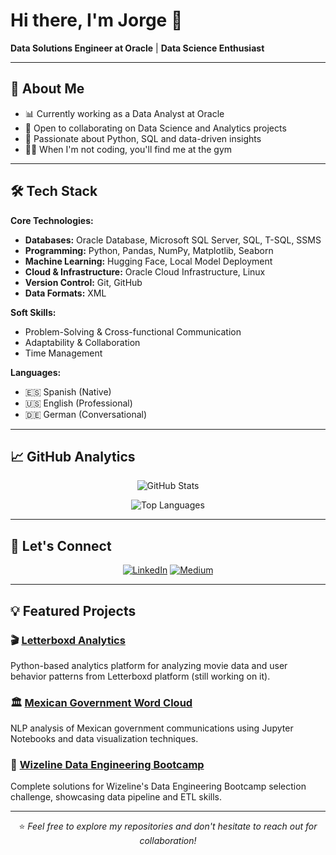 # Hi there, I'm Jorge 👋

**Data Solutions Engineer at Oracle** | **Data Science Enthusiast**

---

## 🎯 About Me

- 📊 Currently working as a Data Analyst at Oracle
- 🤝 Open to collaborating on Data Science and Analytics projects
- 🐍 Passionate about Python, SQL and data-driven insights
- 🏃‍♂️ When I'm not coding, you'll find me at the gym

---

## 🛠️ Tech Stack

**Core Technologies:**
- **Databases:** Oracle Database, Microsoft SQL Server, SQL, T-SQL, SSMS
- **Programming:** Python, Pandas, NumPy, Matplotlib, Seaborn
- **Machine Learning:** Hugging Face, Local Model Deployment
- **Cloud & Infrastructure:** Oracle Cloud Infrastructure, Linux
- **Version Control:** Git, GitHub
- **Data Formats:** XML

**Soft Skills:**
- Problem-Solving & Cross-functional Communication
- Adaptability & Collaboration
- Time Management

**Languages:**
- 🇪🇸 Spanish (Native)
- 🇺🇸 English (Professional)
- 🇩🇪 German (Conversational)

---

## 📈 GitHub Analytics

<div align="center">
  
![GitHub Stats](https://github-readme-stats.vercel.app/api?username=osvajorge&show_icons=true&theme=dark&hide_border=true&bg_color=0D1117&title_color=58A6FF&text_color=C9D1D9&icon_color=58A6FF)

![Top Languages](https://github-readme-stats.vercel.app/api/top-langs/?username=osvajorge&layout=compact&theme=dark&hide_border=true&bg_color=0D1117&title_color=58A6FF&text_color=C9D1D9)

</div>

---

## 🔗 Let's Connect

<div align="center">
  
[![LinkedIn](https://img.shields.io/badge/LinkedIn-0077B5?style=flat&logo=linkedin&logoColor=white)](https://linkedin.com/in/osvajorge)
[![Medium](https://img.shields.io/badge/Medium-12100E?style=flat&logo=medium&logoColor=white)](https://medium.com/@osvajorge)

</div>

---

## 💡 Featured Projects

### 🎬 [Letterboxd Analytics](https://github.com/osvajorge/letterboxd-analytics)
Python-based analytics platform for analyzing movie data and user behavior patterns from Letterboxd platform (still working on it).

### 🏛️ [Mexican Government Word Cloud](https://github.com/osvajorge/mexican-government-wordcloud)
NLP analysis of Mexican government communications using Jupyter Notebooks and data visualization techniques.

### 🚀 [Wizeline Data Engineering Bootcamp](https://github.com/osvajorge/wizeline-data-engineering-bootcamp)
Complete solutions for Wizeline's Data Engineering Bootcamp selection challenge, showcasing data pipeline and ETL skills.

---

<div align="center">

⭐ *Feel free to explore my repositories and don't hesitate to reach out for collaboration!*

</div>
